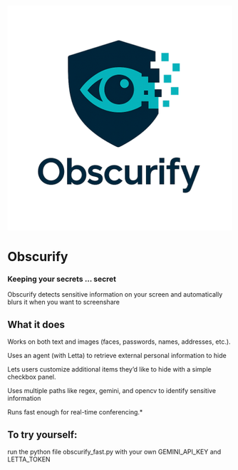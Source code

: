 ![Obscurify Logo](obscurify_logo.png)
# Obscurify
### Keeping your secrets ... secret
Obscurify detects sensitive information on your screen and automatically blurs it when you want to screenshare
## What it does

Works on both text and images (faces, passwords, names, addresses, etc.).

Uses an agent (with Letta) to retrieve external personal information to hide

Lets users customize additional items they’d like to hide with a simple checkbox panel.

Uses multiple paths like regex, gemini, and opencv to identify sensitive information

Runs fast enough for real-time conferencing.* 

## To try yourself:
run the python file obscurify_fast.py with your own GEMINI_API_KEY and LETTA_TOKEN
